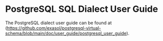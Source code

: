 # PostgreSQL SQL Dialect User Guide

The PostgreSQL dialect user guide can be found at (https://github.com/exasol/postgresql-virtual-schema/blob/main/doc/user_guide/postgresql_user_guide).